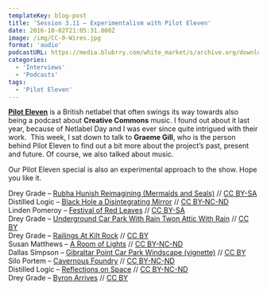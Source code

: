 ```yaml
---
templateKey: blog-post
title: 'Session 3.11 – Experimentalism with Pilot Eleven'
date: 2016-10-02T21:05:31.000Z
image: /img/CC-0-Wires.jpg
format: 'audio'
podcastURL: https://media.blubrry.com/white_market/s/archive.org/download/WhiteMarket20161002Session311/WhiteMarket-20161002-Session311.mp3
categories:
  - 'Interviews'
  - 'Podcasts'
tags:
  - 'Pilot Eleven'
---
```


[**Pilot Eleven**](http://www.pilot11.co.uk/index.php) is a British netlabel that often swings its way towards also being a podcast about **Creative Commons** music. I found out about it last year, because of Netlabel Day and I was ever since quite intrigued with their work.  This week, I sat down to talk to **Graeme Gill**, who is the person behind Pilot Eleven to find out a bit more about the project’s past, present and future. Of course, we also talked about music.

Our Pilot Eleven special is also an experimental approach to the show. Hope you like it.

Drey Grade – [Rubha Hunish Reimagining (Mermaids and Seals)](https://pilot11.bandcamp.com/track/drey-grade-rubha-hunish-reimagining-mermaids-and-seals) // [CC BY-SA](https://creativecommons.org/licenses/by-sa/3.0/)  
Distilled Logic – [Black Hole a Disintegrating Mirror](http://www.pilot11.co.uk/pe02.php) // [CC BY-NC-ND](https://creativecommons.org/licenses/by-nc-nd/3.0/)  
Linden Pomeroy – [Festival of Red Leaves](http://www.pilot11.co.uk/pe07.php) // [CC BY-SA](https://creativecommons.org/licenses/by-sa/4.0/)  
Drey Grade – [Underground Car Park With Rain Twon Attic With Rain](http://www.pilot11.co.uk/pe01.php) // [CC BY](https://creativecommons.org/licenses/by/4.0/)  
Drey Grade – [Railings At Kilt Rock](http://www.pilot11.co.uk/pe01.php) // [CC BY](https://creativecommons.org/licenses/by/4.0/)  
Susan Matthews – [A Room of Lights](http://www.pilot11.co.uk/pe08.php) // [CC BY-NC-ND](https://creativecommons.org/licenses/by-nc-nd/3.0/)  
Dallas Simpson – [Gibraltar Point Car Park Windscape (vignette)](http://www.pilot11.co.uk/pe09.php) // [CC BY](https://creativecommons.org/licenses/by/4.0/)  
Silo Portem – [Cavernous Foundry](http://www.pilot11.co.uk/pe03.php) // [CC BY-NC-ND](https://creativecommons.org/licenses/by-nc-nd/3.0/)  
Distilled Logic – [Reflections on Space](http://www.pilot11.co.uk/pe06.php) // [CC BY-NC-ND](https://creativecommons.org/licenses/by-nc-nd/3.0/)  
Drey Grade – [Byron Arrives](http://www.pilot11.co.uk/pe01.php) // [CC BY](https://creativecommons.org/licenses/by/4.0/)
